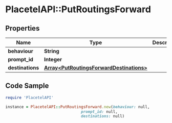 # PlacetelAPI::PutRoutingsForward

## Properties

Name | Type | Description | Notes
------------ | ------------- | ------------- | -------------
**behaviour** | **String** |  | [optional] 
**prompt_id** | **Integer** |  | [optional] 
**destinations** | [**Array&lt;PutRoutingsForwardDestinations&gt;**](PutRoutingsForwardDestinations.md) |  | [optional] 

## Code Sample

```ruby
require 'PlacetelAPI'

instance = PlacetelAPI::PutRoutingsForward.new(behaviour: null,
                                 prompt_id: null,
                                 destinations: null)
```


